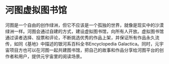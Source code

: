 # 河图虚拟图书馆

河图是一个自由的创作绿洲，但它不应该是一个孤独的世界，就像是现实中的沙漠绿洲一样。河图会通过自建的方式，建设虚拟图书馆，向所有人开放。虚拟图书馆通过读者选择、投票和评论，不断挑选优秀的作品上架，并保证所有作品永久流传，如同《基地》中描述的银河系百科全书Encyclopedia Galactica。同时，元宇宙项目方也可以在河图一起共建图书馆，把自己的故事和作品分享给河图平台的创作者和用户，提供元宇宙里的阅读场景。
